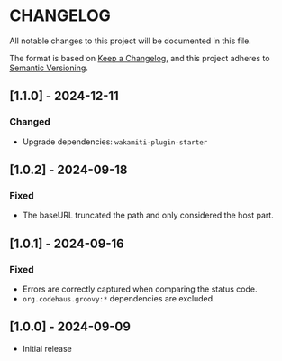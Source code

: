 # CHANGELOG

All notable changes to this project will be documented in this file.

The format is based on [Keep a Changelog][1],
and this project adheres to [Semantic Versioning][2].


## [1.1.0] - 2024-12-11

### Changed
- Upgrade dependencies: `wakamiti-plugin-starter`


## [1.0.2] - 2024-09-18

### Fixed
- The baseURL truncated the path and only considered the host part.


## [1.0.1] - 2024-09-16

### Fixed
- Errors are correctly captured when comparing the status code.
- `org.codehaus.groovy:*` dependencies are excluded.

## [1.0.0] - 2024-09-09

- Initial release




[1]: <https://keepachangelog.com/en/>
[2]: <https://semver.org>